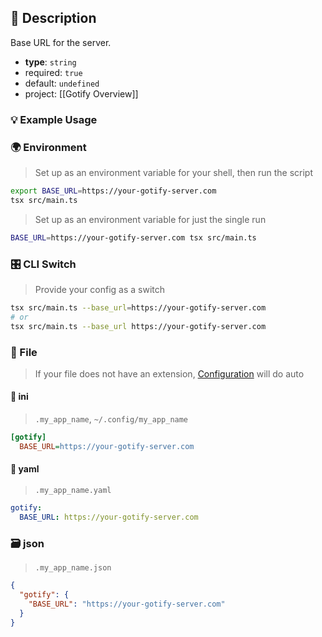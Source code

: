## 📜 Description

Base URL for the server.

- **type**: `string`
- required: `true`
- default: `undefined`
- project: [[Gotify Overview]]

### 💡 Example Usage

### 🌍 Environment

> Set up as an environment variable for your shell, then run the script
```bash
export BASE_URL=https://your-gotify-server.com
tsx src/main.ts
```
> Set up as an environment variable for just the single run

```bash
BASE_URL=https://your-gotify-server.com tsx src/main.ts
```

### 🎛️ CLI Switch

> Provide your config as a switch
```bash
tsx src/main.ts --base_url=https://your-gotify-server.com
# or
tsx src/main.ts --base_url https://your-gotify-server.com
```

### 📁 File
>  If your file does not have an extension, [Configuration](/core/configuration) will do auto
#### 📘 ini

> `.my_app_name`, `~/.config/my_app_name`

```ini
[gotify]
  BASE_URL=https://your-gotify-server.com
```
#### 📄 yaml

> `.my_app_name.yaml`

```yaml
gotify:
  BASE_URL: https://your-gotify-server.com
```
### 🗃️ json

> `.my_app_name.json`

```json
{
  "gotify": {
    "BASE_URL": "https://your-gotify-server.com"
  }
}
```
